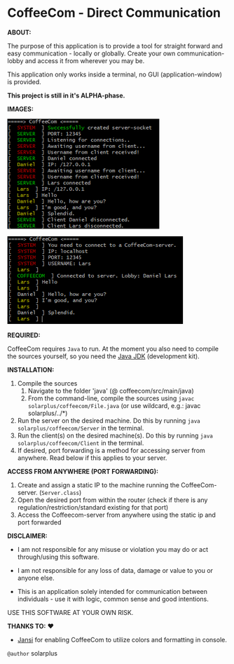 # CoffeeCom - Direct Communication

**ABOUT:**

The purpose of this application is to provide a tool for straight forward and easy communication - locally or globally. Create your own communication-lobby and access it from wherever you may be.

This application only works inside a terminal, no GUI (application-window) is provided.

**This project is still in it's ALPHA-phase.**

**IMAGES:**

![Server-side](server_console.png "A peek in the console of the server")

![Client-side](client_console.png "A peek in the console of the client")

**REQUIRED:**

CoffeeCom requires `Java` to run. At the moment you also need to compile the sources yourself, so you need the [Java JDK](https://www.oracle.com/java/technologies/jdk8-downloads.html) (development kit).

**INSTALLATION:**

1.  Compile the sources
    1. Navigate to the folder 'java' (@ coffeecom/src/main/java)
    2. From the command-line, compile the sources using `javac solarplus/coffeecom/File.java` (or use wildcard, e.g.: javac solarplus/../*)
2.  Run the server on the desired machine. Do this by running `java solarplus/coffeecom/Server` in the terminal.
3.  Run the client(s) on the desired machine(s). Do this by running `java solarplus/coffeecom/Client` in the terminal.
4.  If desired, port forwarding is a method for accessing server from anywhere. Read below if this applies to your server.

**ACCESS FROM ANYWHERE (PORT FORWARDING):**

1.  Create and assign a static IP to the machine running the CoffeeCom-server. (`Server.class`)
2.  Open the desired port from within the router (check if there is any regulation/restriction/standard existing for that port)
3.  Access the Coffeecom-server from anywhere using the static ip and port forwarded

**DISCLAIMER:**

*  I am not responsible for any misuse or violation you may do or act through/using this software.

*  I am not responsible for any loss of data, damage or value to you or anyone else.

*  This is an application solely intended for communication between individuals - use it with logic, common sense and good intentions.

USE THIS SOFTWARE AT YOUR OWN RISK.

**THANKS TO:** :heart:

* [Jansi](https://github.com/fusesource/jansi) for enabling CoffeeCom to utilize colors and formatting in console.


`@author` solarplus
